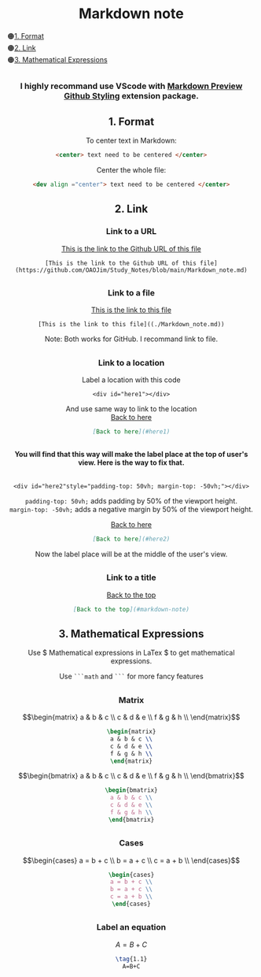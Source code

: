 <div align="center">



# Markdown note
</div>

:orange_circle:[1. Format](#1-format)\
:orange_circle:[2. Link](#2-link)\
:orange_circle:[3. Mathematical Expressions](#3-mathematical-expressions)





<div align="center">

## 
### I highly recommand use VScode with [Markdown Preview Github Styling](https://marketplace.visualstudio.com/items?itemName=bierner.markdown-preview-github-styles) extension package.
##
## 1. Format
To center text in Markdown:
```html
<center> text need to be centered </center>
```
Center the whole file:
```html
<dev align ="center"> text need to be centered </center>
```
##
## 2. Link
### Link to a URL 
[This is the link to the Github URL of this file](https://github.com/OAOJim/Study_Notes/blob/main/Markdown_note.md)

```MD
[This is the link to the Github URL of this file](https://github.com/OAOJim/Study_Notes/blob/main/Markdown_note.md)
```
##
### Link to a file

[This is the link to this file](./Markdown_note.md)

```MD
[This is the link to this file]((./Markdown_note.md))
```
Note: Both works for GitHub. I recommand link to file.
##
### Link to a location 

Label a location with this code
<div id="here1"></div>

```MD
<div id="here1"></div>
```
And use same way to link to the location\
[Back to here](#here1)

```md
[Back to here](#here1)
```
##

#### You will find that this way will make the label place at the top of user's view. Here is the way to fix that. 
<div id="here2"style="padding-top: 50vh; margin-top: -50vh; "></div>

```MD
<div id="here2"style="padding-top: 50vh; margin-top: -50vh;"></div>
```
``padding-top: 50vh;`` adds padding by 50% of the viewport height.\
``margin-top: -50vh;`` adds a negative margin by 50% of the viewport height.

[Back to here](#here2)

```md
[Back to here](#here2)
```
Now the label place will be at the middle of the user's view.
##
### Link to a title
[Back to the top](#markdown-note)

```md
[Back to the top](#markdown-note)
```



##
## 3. Mathematical Expressions
Use \$ Mathematical expressions in LaTex \$ to get mathematical expressions.

Use `` ```math `` and `` ``` ``
for more fancy features
##
### Matrix
```math          
\begin{matrix}
a & b & c \\
c & d & e \\
f & g & h \\
\end{matrix}
```
```latex
\begin{matrix}
a & b & c \\
c & d & e \\
f & g & h \\
\end{matrix}
```

```math 
\begin{bmatrix}
a & b & c \\
c & d & e \\
f & g & h \\
\end{bmatrix}
```

```latex
\begin{bmatrix}
a & b & c \\
c & d & e \\
f & g & h \\
\end{bmatrix}
```
##
### Cases
```math 
\begin{cases}
a = b + c \\
b = a + c \\
c = a + b \\
\end{cases}
```

```latex
\begin{cases}
a = b + c \\
b = a + c \\
c = a + b \\
\end{cases}
```
##
### Label an equation
```math 
\tag{1.1}
A=B+C
```

```latex
\tag{1.1}
A=B+C
```





